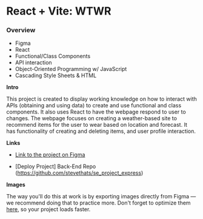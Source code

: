 # React + Vite: WTWR

### Overview

- Figma
- React
- Functional/Class Components
- API interaction
- Object-Oriented Programming w/ JavaScript
- Cascading Style Sheets & HTML

**Intro**

This project is created to display working knowledge on how to interact with APIs (obtaining and using data) to create and use functional and class components. It also uses React to have the webpage respond to user to changes.
The webpage focuses on creating a weather-based site to recommend items for the user to wear based on location and forecast. It has functionality of creating and deleting items, and user profile interaction.

**Links**

- [Link to the project on Figma](https://www.figma.com/design/JELwiE1GnlYDgJTcphpJOH/Sprint-11%3A-WTWR?node-id=311-433&t=MmnIw70fLUYL1OSS-1)

- [Deploy Project] Back-End Repo (https://github.com/stevethats/se_project_express)

**Images**

The way you'll do this at work is by exporting images directly from Figma — we recommend doing that to practice more. Don't forget to optimize them [here](https://tinypng.com/), so your project loads faster.
